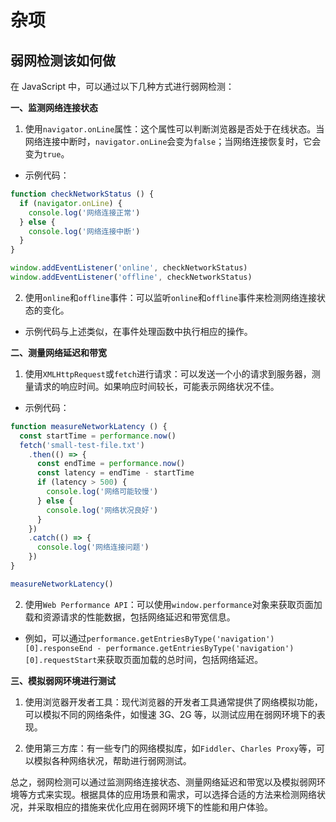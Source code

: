 # 杂项

## 弱网检测该如何做

在 JavaScript 中，可以通过以下几种方式进行弱网检测：

**一、监测网络连接状态**

1. 使用`navigator.onLine`属性：这个属性可以判断浏览器是否处于在线状态。当网络连接中断时，`navigator.onLine`会变为`false`；当网络连接恢复时，它会变为`true`。

* 示例代码：

```javascript
function checkNetworkStatus () {
  if (navigator.onLine) {
    console.log('网络连接正常')
  } else {
    console.log('网络连接中断')
  }
}

window.addEventListener('online', checkNetworkStatus)
window.addEventListener('offline', checkNetworkStatus)
```

2. 使用`online`和`offline`事件：可以监听`online`和`offline`事件来检测网络连接状态的变化。

* 示例代码与上述类似，在事件处理函数中执行相应的操作。

**二、测量网络延迟和带宽**

1. 使用`XMLHttpRequest`或`fetch`进行请求：可以发送一个小的请求到服务器，测量请求的响应时间。如果响应时间较长，可能表示网络状况不佳。

* 示例代码：

```javascript
function measureNetworkLatency () {
  const startTime = performance.now()
  fetch('small-test-file.txt')
    .then(() => {
      const endTime = performance.now()
      const latency = endTime - startTime
      if (latency > 500) {
        console.log('网络可能较慢')
      } else {
        console.log('网络状况良好')
      }
    })
    .catch(() => {
      console.log('网络连接问题')
    })
}

measureNetworkLatency()
```

2. 使用`Web Performance API`：可以使用`window.performance`对象来获取页面加载和资源请求的性能数据，包括网络延迟和带宽信息。

* 例如，可以通过`performance.getEntriesByType('navigation')[0].responseEnd - performance.getEntriesByType('navigation')[0].requestStart`来获取页面加载的总时间，包括网络延迟。

**三、模拟弱网环境进行测试**

1. 使用浏览器开发者工具：现代浏览器的开发者工具通常提供了网络模拟功能，可以模拟不同的网络条件，如慢速 3G、2G 等，以测试应用在弱网环境下的表现。

2. 使用第三方库：有一些专门的网络模拟库，如`Fiddler`、`Charles Proxy`等，可以模拟各种网络状况，帮助进行弱网测试。

总之，弱网检测可以通过监测网络连接状态、测量网络延迟和带宽以及模拟弱网环境等方式来实现。根据具体的应用场景和需求，可以选择合适的方法来检测网络状况，并采取相应的措施来优化应用在弱网环境下的性能和用户体验。
